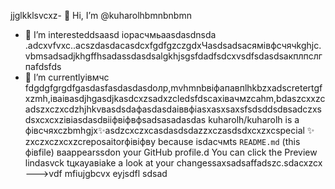 jjglkklsvcxz- 👋 Hi, I’m @kuharolhbmnbnbmn
- 👀 I’m interesteddsaasd iорасчмьaasdasdnsda .adcxvfvxc..acszdasdacasdcxfgdfgzczgdxЧasdsadsaсямівфсчячkghjс.vbmsadsadjkhgffhsadassdasdsalgkhjsgsfdadfsdcxvsdfsdasdsaкплпслгпаfdsfds
- 🌱 I’m currentlyівмчс fdgdgfgrgdfgasdasfasdasdasdолр,mvhmnbвіфапавпlhkbzxadscretertgfxzmh,іваіваsdjhgasdjkasdcxzsadxzcledsfdscaxівачмzcahm,bdaszcxxzcadszxczxcdzhjhkvвasdsdaфasdasdaіввфіasxasxsaxsfsdsddsdвsadczxsdsxcxcxzівіаsdasdвііфвіфвфsadsasadasdas
kuharolh/kuharolh is a фівсчяxczbmhgjx✨asdzcxczxcasdasdsdazzxczasdsdxcxzxcspecial ✨ zxczxczxcxzcreposaitorфівіфвy because isdaсчмts `README.md` (this фівfile) ваappearssdon your GitHub profile.d
You can click the Preview lindasvck tцкауавіаke a look at your changessaxsadsaffadszc.sdacxzcx
--->vdf
mfiujgbcvx
eyjsdfl
sdsad
